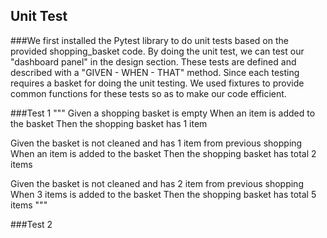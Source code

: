 ## Unit Test
###We first installed the Pytest library to do unit tests based on the provided shopping_basket code. By doing the unit test, we can test our "dashboard panel" in the design section. These tests are defined and described with a "GIVEN - WHEN - THAT" method. Since each testing requires a basket for doing the unit testing. We used fixtures to provide common functions for these tests so as to make our code efficient. 

###Test 1
"""
Given a shopping basket is empty
When an item is added to the basket
Then the shopping basket has 1 item

Given the basket is not cleaned and has 1 item from previous shopping
When an item is added to the basket
Then the shopping basket has total 2 items

Given the basket is not cleaned and has 2 item from previous shopping
When 3 items is added to the basket
Then the shopping basket has total 5 items
"""

###Test 2

